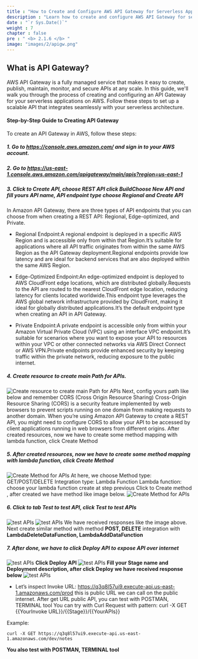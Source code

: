 ```yaml
---
title : "How to Create and Configure AWS API Gateway for Serverless Applications"
description : "Learn how to create and configure AWS API Gateway for serverless applications. Follow our comprehensive guide to set up a scalable API with ease"
date : "`r Sys.Date()`"
weight : 7
chapter : false
pre : " <b> 2.1.6 </b> "
image: "images/2/apigw.png"
---
```

## What is API Gateway?
AWS API Gateway is a fully managed service that makes it easy to create, publish, maintain, monitor, and secure APIs at any scale. In this guide, we'll walk you through the process of creating and configuring an API Gateway for your serverless applications on AWS. Follow these steps to set up a scalable API that integrates seamlessly with your serverless architecture.

#### Step-by-Step Guide to Creating API Gateway
To create an API Gateway in AWS, follow these steps:

##### 1. Go to https://console.aws.amazon.com/ and sign in to your AWS account.
##### 2. Go to https://us-east-1.console.aws.amazon.com/apigateway/main/apis?region=us-east-1
##### 3. Click to Create API, choose REST API click BuildChoose New API and fill yours API name, API endpoint type choose Regional and Create API

In Amazon API Gateway, there are three types of API endpoints that you can choose from when creating a REST API: Regional, Edge-optimized, and Private.

+ Regional Endpoint:A regional endpoint is deployed in a specific AWS Region and is accessible only from within that Region.It’s suitable for applications where all API traffic originates from within the same AWS Region as the API Gateway deployment.Regional endpoints provide low latency and are ideal for backend services that are also deployed within the same AWS Region.

+ Edge-Optimized Endpoint:An edge-optimized endpoint is deployed to AWS CloudFront edge locations, which are distributed globally.Requests to the API are routed to the nearest CloudFront edge location, reducing latency for clients located worldwide.This endpoint type leverages the AWS global network infrastructure provided by CloudFront, making it ideal for globally distributed applications.It’s the default endpoint type when creating an API in API Gateway.

+ Private Endpoint:A private endpoint is accessible only from within your Amazon Virtual Private Cloud (VPC) using an interface VPC endpoint.It’s suitable for scenarios where you want to expose your API to resources within your VPC or other connected networks via AWS Direct Connect or AWS VPN.Private endpoints provide enhanced security by keeping traffic within the private network, reducing exposure to the public internet.
##### 4. Create resource to create main Path for APIs.
![Create resource to create main Path for APIs](/images/2/CreateAPIGW1.jpeg?featherlight=false&width=80pc)
Next, config yours path like below and remember CORS (Cross Origin Resource Sharing)
Cross-Origin Resource Sharing (CORS) is a security feature implemented by web browsers to prevent scripts running on one domain from making requests to another domain. When you’re using Amazon API Gateway to create a REST API, you might need to configure CORS to allow your API to be accessed by client applications running in web browsers from different origins.
After created resources, now we have to create some method mapping with lambda function, click Create Method
##### 5. After created resources, now we have to create some method mapping with lambda function, click Create Method
![Create Method for APIs](/images/2/CreateAPIGW2.jpeg?featherlight=false&width=80pc)
At here, we choose
Method type: GET/POST/DELETE
Integration type: Lambda Function
Lambda function: choose your lambda function create at step previous
Click to Create method , after created we have method like image below.
![Create Method for APIs](/images/2/CreateAPIGW3.jpeg?featherlight=false&width=80pc)
##### 6. Click to tab Test to test API, click Test to test APIs
![test APIs](/images/2/CreateAPIGW4.jpeg?featherlight=false&width=80pc)
![test APIs](/images/2/CreateAPIGW5.jpeg?featherlight=false&width=80pc)
We have received responses like the image above. Next create similar method with method **POST, DELETE** integration with **LambdaDeleteDataFunction, LambdaAddDataFunction**
##### 7. After done, we have to click Deploy API to expose API over internet
![test APIs](/images/2/Deploy5.jpeg?featherlight=false&width=50pc)
**Click Deploy API** 
![test APIs](/images/2/Deploy1.jpeg?featherlight=false&width=50pc)
**Fill your Stage name and Deployment description, after click Deploy we have received response below**
![test APIs](/images/2/Deploy3.jpeg?featherlight=false&width=50pc)

- Let’s inspect Invoke URL: https://q3q8l57ui9.execute-api.us-east-1.amazonaws.com/prod this is public URL we can call on the public internet.
After get URL public API, you can test with POSTMAN, TERMINAL tool
You can try with Curl Request with pattern: curl -X GET {{YourInvoke URL}}/{{Stage}}/{{YourAPIs}}

Example: 

    curl -X GET https://q3q8l57ui9.execute-api.us-east-1.amazonaws.com/dev/notes

**You also test with POSTMAN, TERMINAL tool**